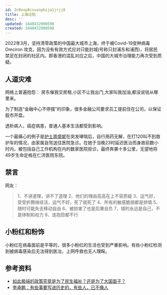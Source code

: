```yaml
---
id: 2c0oxp8csuanpbija1jrjj8
title: 上海沦陷
desc: ''
updated: 1648432900598
created: 1648432900598
---
```


2022年3月，坚持清零政策的中国最大城市上海，终于被Covid-19变种病毒Omciron 攻克，因为没有有效方式应对只能封城(号称只封浦东和浦西)，将居民禁足在封闭的社区内。即香港的混乱对应之后，中国的大城市治理能力再次受到质疑。


## 人道灾难

网络上普遍抱怨： 房东催我交房租,小区不让我出门,大家叫我加油,都没说钱从哪里来。

为了制造“金融中心不停摆”的印象，很多金融公司要求员工提前住在公司，以保证股市开盘。

透析病人，癌症病患，普通人基本生活都受到影响。

一个最痛心的例子是[护士周盛妮](https://chinadigitaltimes.net/chinese/678656.html?utm_source=dlvr.it&utm_medium=twitter)在突发哮喘后，自行用药无解，在打120叫不到救护车的情况，由家属自驾送往医院急诊。在她于当晚23时延迟医治而身故前数小时内，被包括自己工作机构在内的数家医院拒诊，最终奔袭十多公里，无望地将49岁生命定格在仁济医院东院。


## 禁言


网友：

>1、不讲道理，讲不了道理
2、他们的理由高高在上不容质疑
3、运气好，受受折腾继续活，运气不好，死了就死了
4、所有的敏感脆弱都是娇情
5、随时可能失去移动自由
6、被损害了也是后果自负
7、错的永远是自己，不是体制和权力
8、连抱怨都不行


## 小粉红和粉饰

小粉红在病毒面前是平等的，很多小粉红的生活也受到严重影响。有些小粉红检测到被病毒感染后无法得到医治，上网呼救也无人理睬。


## 参考资料

- [如此极端的政策究竟是为了民生福祉？还是为了大国面子？](https://chinadigitaltimes.net/chinese/678610.html?utm_source=dlvr.it&utm_medium=twitter)
- [李承鹏：有些事要写进历史的，有些人，已不像人](https://web.archive.org/web/20220329022943/https://yibaochina.com/?p=245541)